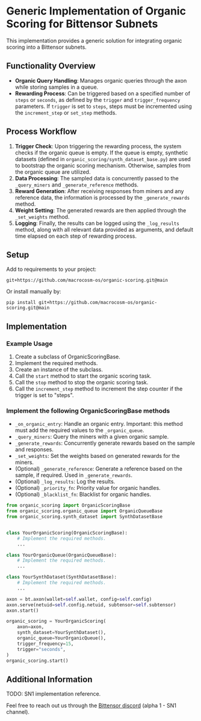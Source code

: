 # Generic Implementation of Organic Scoring for Bittensor Subnets

This implementation provides a generic solution for integrating organic scoring into a Bittensor subnets.


## Functionality Overview
- **Organic Query Handling**: Manages organic queries through the axon while storing samples in a queue.
- **Rewarding Process**: Can be triggered based on a specified number of `steps` or `seconds`,
as defined by the `trigger` and `trigger_frequency` parameters. If `trigger` is set to `steps`,
steps must be incremented using the `increment_step` or `set_step` methods.


## Process Workflow
1. **Trigger Check**: Upon triggering the rewarding process, the system checks if the organic queue is empty.
If the queue is empty, synthetic datasets (defined in `organic_scoring/synth_dataset_base.py`) are used to bootstrap
the organic scoring mechanism. Otherwise, samples from the organic queue are utilized.
2. **Data Processing**: The sampled data is concurrently passed to the `_query_miners` and `_generate_reference`
methods.
3. **Reward Generation**: After receiving responses from miners and any reference data, the information
is processed by the `_generate_rewards` method.
4. **Weight Setting**: The generated rewards are then applied through the `_set_weights` method.
5. **Logging**: Finally, the results can be logged using the `_log_results` method, along with all relevant data
provided as arguments, and default time elapsed on each step of rewarding process.


## Setup

Add to requirements to your project:
```shell
git+https://github.com/macrocosm-os/organic-scoring.git@main
```

Or install manually by:
```shell
pip install git+https://github.com/macrocosm-os/organic-scoring.git@main
```

## Implementation

### Example Usage
1. Create a subclass of OrganicScoringBase.
2. Implement the required methods.
3. Create an instance of the subclass.
4. Call the `start` method to start the organic scoring task.
5. Call the `stop` method to stop the organic scoring task.
6. Call the `increment_step` method to increment the step counter if the trigger is set to "steps".

### Implement the following OrganicScoringBase methods
- `_on_organic_entry`: Handle an organic entry.
    Important: this method must add the required values to the `_organic_queue`.
- `_query_miners`: Query the miners with a given organic sample.
- `_generate_rewards`: Concurrently generate rewards based on the sample and responses.
- `_set_weights`: Set the weights based on generated rewards for the miners.
- (Optional) `_generate_reference`: Generate a reference based on the sample, if required.
    Used in `_generate_rewards`.
- (Optional) `_log_results`: Log the results.
- (Optional) `_priority_fn`: Priority value for organic handles.
- (Optional) `_blacklist_fn`: Blacklist for organic handles.

```python
from organic_scoring import OrganicScoringBase
from organic_scoring.organic_queue import OrganicQueueBase
from organic_scoring.synth_dataset import SynthDatasetBase


class YourOrganicScoring(OrganicScoringBase):
    # Implement the required methods.
    ...

class YourOrganicQueue(OrganicQueueBase):
    # Implement the required methods.
    ...

class YourSynthDataset(SynthDatasetBase):
    # Implement the required methods.
    ...

axon = bt.axon(wallet=self.wallet, config=self.config)
axon.serve(netuid=self.config.netuid, subtensor=self.subtensor)
axon.start()

organic_scoring = YourOrganicScoring(
    axon=axon,
    synth_dataset=YourSynthDataset(),
    organic_queue=YourOrganicQueue(),
    trigger_frequency=15,
    trigger="seconds",
)
organic_scoring.start()
```


## Additional Information

TODO: SN1 implementation reference.

Feel free to reach out us through the [Bittensor discord](https://discord.gg/UqAxyhrf) (alpha 1 - SN1 channel).
